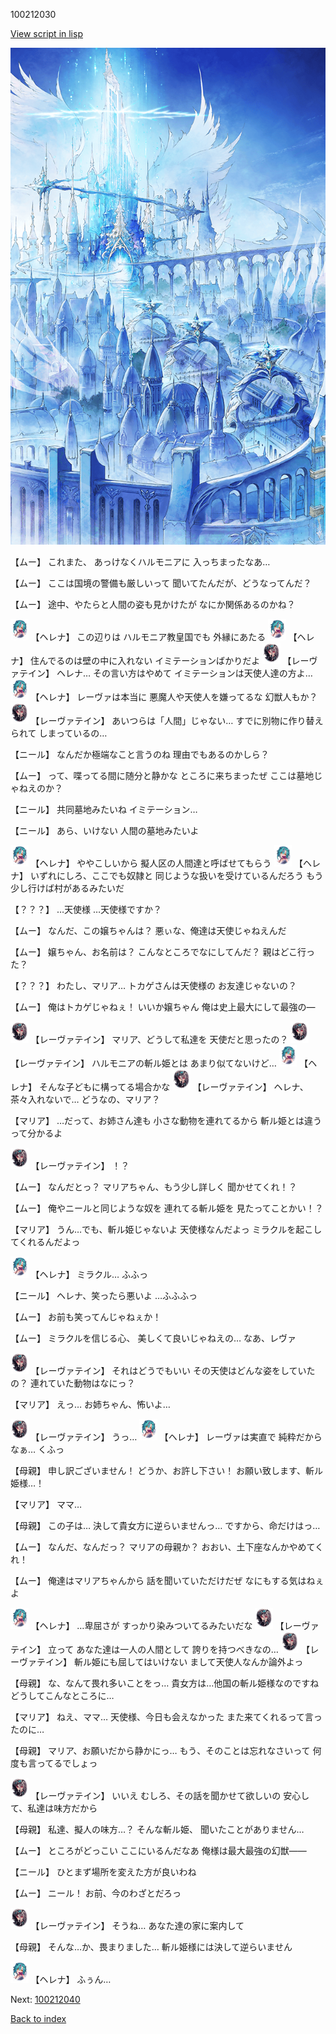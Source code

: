 100212030

[View script in lisp](../scripts/100212030.txt)

![angel_world.png](../images/backgrounds/angel_world.png)

【ムー】
これまた、
あっけなくハルモニアに
入っちまったなあ…

【ムー】
ここは国境の警備も厳しいって
聞いてたんだが、どうなってんだ？

【ムー】
途中、やたらと人間の姿も見かけたが
なにか関係あるのかね？

<img src="../images/units/3302811.png" alt="3302811.png" height="34"/>
【ヘレナ】
この辺りは
ハルモニア教皇国でも
外縁にあたる

<img src="../images/units/3302811.png" alt="3302811.png" height="34"/>
【ヘレナ】
住んでるのは壁の中に入れない
イミテーションばかりだよ

<img src="../images/units/3100211.png" alt="3100211.png" height="34"/>
【レーヴァテイン】
ヘレナ…
その言い方はやめて
イミテーションは天使人達の方よ…

<img src="../images/units/3302811.png" alt="3302811.png" height="34"/>
【ヘレナ】
レーヴァは本当に
悪魔人や天使人を嫌ってるな
幻獣人もか？

<img src="../images/units/3100211.png" alt="3100211.png" height="34"/>
【レーヴァテイン】
あいつらは「人間」じゃない…
すでに別物に作り替えられて
しまっているの…

【ニール】
なんだか極端なこと言うのね
理由でもあるのかしら？

【ムー】
って、喋ってる間に随分と静かな
ところに来ちまったぜ
ここは墓地じゃねえのか？

【ニール】
共同墓地みたいね
イミテーション…

【ニール】
あら、いけない
人間の墓地みたいよ

<img src="../images/units/3302811.png" alt="3302811.png" height="34"/>
【ヘレナ】
ややこしいから
擬人区の人間達と呼ばせてもらう

<img src="../images/units/3302811.png" alt="3302811.png" height="34"/>
【ヘレナ】
いずれにしろ、ここでも奴隷と
同じような扱いを受けているんだろう
もう少し行けば村があるみたいだ

【？？？】
…天使様
…天使様ですか？

【ムー】
なんだ、この嬢ちゃんは？
悪ぃな、俺達は天使じゃねえんだ

【ムー】
嬢ちゃん、お名前は？
こんなところでなにしてんだ？
親はどこ行った？

【？？？】
わたし、マリア…
トカゲさんは天使様の
お友達じゃないの？

【ムー】
俺はトカゲじゃねぇ！
いいか嬢ちゃん
俺は史上最大にして最強の―

<img src="../images/units/3100211.png" alt="3100211.png" height="34"/>
【レーヴァテイン】
マリア、どうして私達を
天使だと思ったの？

<img src="../images/units/3100211.png" alt="3100211.png" height="34"/>
【レーヴァテイン】
ハルモニアの斬ル姫とは
あまり似てないけど…

<img src="../images/units/3302811.png" alt="3302811.png" height="34"/>
【ヘレナ】
そんな子どもに構ってる場合かな

<img src="../images/units/3100211.png" alt="3100211.png" height="34"/>
【レーヴァテイン】
ヘレナ、茶々入れないで…
どうなの、マリア？

【マリア】
…だって、お姉さん達も
小さな動物を連れてるから
斬ル姫とは違うって分かるよ

<img src="../images/units/3100211.png" alt="3100211.png" height="34"/>
【レーヴァテイン】
！？

【ムー】
なんだとっ？
マリアちゃん、もう少し詳しく
聞かせてくれ！？

【ムー】
俺やニールと同じような奴を
連れてる斬ル姫を
見たってことかい！？

【マリア】
うん…でも、斬ル姫じゃないよ
天使様なんだよっ
ミラクルを起こしてくれるんだよっ

<img src="../images/units/3302811.png" alt="3302811.png" height="34"/>
【ヘレナ】
ミラクル…
ふふっ

【ニール】
ヘレナ、笑ったら悪いよ
…ふふふっ

【ムー】
お前も笑ってんじゃねぇか！

【ムー】
ミラクルを信じる心、
美しくて良いじゃねえの…
なあ、レヴァ

<img src="../images/units/3100211.png" alt="3100211.png" height="34"/>
【レーヴァテイン】
それはどうでもいい
その天使はどんな姿をしていたの？
連れていた動物はなにっ？

【マリア】
えっ…
お姉ちゃん、怖いよ…

<img src="../images/units/3100211.png" alt="3100211.png" height="34"/>
【レーヴァテイン】
うっ…

<img src="../images/units/3302811.png" alt="3302811.png" height="34"/>
【ヘレナ】
レーヴァは実直で
純粋だからなぁ…
くふっ

【母親】
申し訳ございません！
どうか、お許し下さい！
お願い致します、斬ル姫様…！

【マリア】
ママ…

【母親】
この子は…
決して貴女方に逆らいませんっ…
ですから、命だけはっ…

【ムー】
なんだ、なんだっ？
マリアの母親か？
おおい、土下座なんかやめてくれ！

【ムー】
俺達はマリアちゃんから
話を聞いていただけだぜ
なにもする気はねぇよ

<img src="../images/units/3302811.png" alt="3302811.png" height="34"/>
【ヘレナ】
…卑屈さが
すっかり染みついてるみたいだな

<img src="../images/units/3100211.png" alt="3100211.png" height="34"/>
【レーヴァテイン】
立って
あなた達は一人の人間として
誇りを持つべきなの…

<img src="../images/units/3100211.png" alt="3100211.png" height="34"/>
【レーヴァテイン】
斬ル姫にも屈してはいけない
まして天使人なんか論外よっ

【母親】
な、なんて畏れ多いことをっ…
貴女方は…他国の斬ル姫様なのですね
どうしてこんなところに…

【マリア】
ねえ、ママ…
天使様、今日も会えなかった
また来てくれるって言ったのに…

【母親】
マリア、お願いだから静かにっ…
もう、そのことは忘れなさいって
何度も言ってるでしょっ

<img src="../images/units/3100211.png" alt="3100211.png" height="34"/>
【レーヴァテイン】
いいえ
むしろ、その話を聞かせて欲しいの
安心して、私達は味方だから

【母親】
私達、擬人の味方…？
そんな斬ル姫、
聞いたことがありません…

【ムー】
ところがどっこい
ここにいるんだなあ
俺様は最大最強の幻獣――

【ニール】
ひとまず場所を変えた方が良いわね

【ムー】
ニール！
お前、今のわざとだろっ

<img src="../images/units/3100211.png" alt="3100211.png" height="34"/>
【レーヴァテイン】
そうね…
あなた達の家に案内して

【母親】
そんな…か、畏まりました…
斬ル姫様には決して逆らいません

<img src="../images/units/3302811.png" alt="3302811.png" height="34"/>
【ヘレナ】
ふぅん…

Next: [100212040](100212040.md)

[Back to index](index.md)
